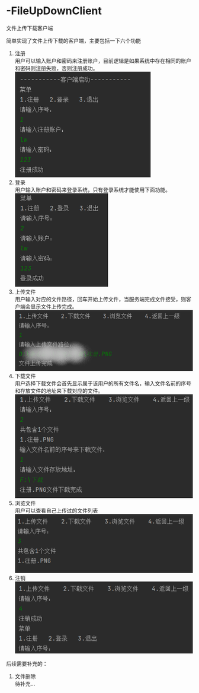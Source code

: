 # -FileUpDownClient
文件上传下载客户端

简单实现了文件上传下载的客户端，主要包括一下六个功能

1. 注册  
用户可以输入账户和密码来注册账户，目前逻辑是如果系统中存在相同的账户和密码则注册失败，否则注册成功。  
![](run_images/注册.png)
2. 登录  
用户输入账户和密码来登录系统，只有登录系统才能使用下面功能。  
![](run_images/登录.png)
3. 上传文件  
用户输入对应的文件路径，回车开始上传文件，当服务端完成文件接受，则客户端会显示文件上传完成。
![](run_images/上传文件.png)
4. 下载文件  
用户选择下载文件会首先显示属于该用户的所有文件名，输入文件名前的序号和存放文件的地址来下载对应的文件。
![](run_images/下载.png)
5. 浏览文件  
用户可以查看自己上传过的文件列表
![](run_images/浏览.png)
6. 注销  
![](run_images/注销.png)

后续需要补充的：
1. 文件删除  
待补充...
